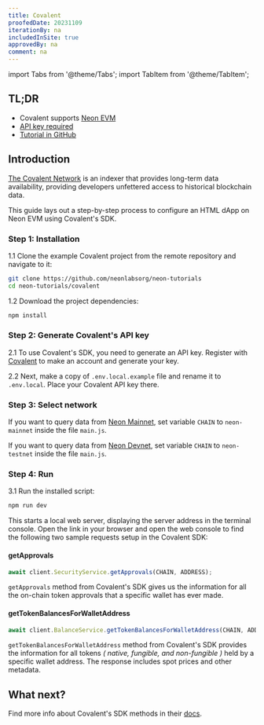 ```yaml
---
title: Covalent
proofedDate: 20231109
iterationBy: na
includedInSite: true
approvedBy: na
comment: na
---
```

import Tabs from '@theme/Tabs';
import TabItem from '@theme/TabItem';

## TL;DR

- Covalent supports [Neon EVM](https://www.covalenthq.com/docs/networks/neon/)
- [API key required](https://www.covalenthq.com/platform/auth/register/)
- [Tutorial in GitHub](https://github.com/neonlabsorg/neon-tutorials/tree/main/covalent)

## Introduction

[The Covalent Network](https://www.covalenthq.com) is an indexer that provides long-term data availability, providing developers unfettered access to historical blockchain data.

This guide lays out a step-by-step process to configure an HTML dApp on Neon EVM using Covalent's SDK.

### Step 1: Installation

1.1 Clone the example Covalent project from the remote repository and navigate to it:
```bash
git clone https://github.com/neonlabsorg/neon-tutorials
cd neon-tutorials/covalent
```

1.2 Download the project dependencies:
```bash
npm install
```

### Step 2: Generate Covalent's API key

2.1 To use Covalent's SDK, you need to generate an API key. Register with [Covalent](https://www.covalenthq.com/platform/auth/register/) to make an account and generate your key.

2.2 Next, make a copy of `.env.local.example` file and rename it to `.env.local`. Place your Covalent API key there.

### Step 3: Select network

<Tabs>
	<TabItem value="Opt1" label="Mainnet" default>

If you want to query data from [Neon Mainnet](https://chainlist.org/?search=Neon+EVM+MainNet), set variable `CHAIN` to `neon-mainnet` inside the file `main.js`.


</TabItem>
<TabItem value="Opt2" label="Devnet" default>

If you want to query data from [Neon Devnet](https://chainlist.org/?search=Neon+EVM+DevNet&testnets=true), set variable `CHAIN` to `neon-testnet` inside the file `main.js`.

</TabItem>
</Tabs>

### Step 4: Run

3.1 Run the installed script:
```sh
npm run dev
```

This starts a local web server, displaying the server address in the terminal console. Open the link in your browser and open the web console to find the following two sample requests setup in the Covalent SDK:

#### getApprovals

```javascript
await client.SecurityService.getApprovals(CHAIN, ADDRESS);
```
`getApprovals` method from Covalent's SDK gives us the information for all the on-chain token approvals that a specific wallet has ever made.

#### getTokenBalancesForWalletAddress

```javascript
await client.BalanceService.getTokenBalancesForWalletAddress(CHAIN, ADDRESS);
```
`getTokenBalancesForWalletAddress` method from Covalent's SDK provides the information for all tokens *( native, fungible, and non-fungible )* held by a specific wallet address. The response includes spot prices and other metadata.

## What next?

Find more info about Covalent's SDK methods in their [docs](https://www.npmjs.com/package/@covalenthq/client-sdk).